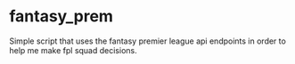 # fantasy_prem
Simple script that uses the fantasy premier league api endpoints in order to help me make fpl squad decisions.
